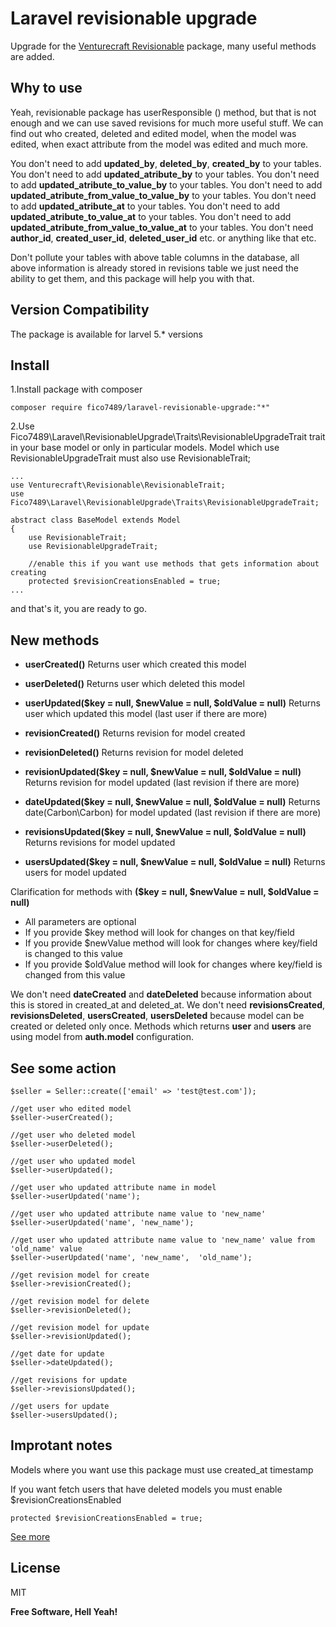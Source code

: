# Laravel revisionable upgrade

Upgrade for the [Venturecraft Revisionable](https://github.com/VentureCraft/revisionable) package,  many useful methods are added. 

## Why to use

Yeah, revisionable package has userResponsible () method, but that is not enough and we can use saved revisions for much more useful stuff. We can find out who created, deleted and edited model, when the model was edited, when exact attribute from the model was edited and much more. 

You don't need to add **updated_by**, **deleted_by**, **created_by** to your tables.
You don't need to add **updated_atribute_by** to your tables.
You don't need to add **updated_atribute_to_value_by** to your tables.
You don't need to add **updated_atribute_from_value_to_value_by** to your tables.
You don't need to add **updated_atribute_at** to your tables.
You don't need to add **updated_atribute_to_value_at** to your tables.
You don't need to add **updated_atribute_from_value_to_value_at** to your tables.
You don't need  **author_id**, **created_user_id**, **deleted_user_id** etc. or anything like that
etc.

Don't pollute your tables with above table columns in the database, all above information is already stored in revisions table we just need the ability to get them, and this package will help you with that.

## Version Compatibility

The package is available for larvel 5.* versions

## Install

1.Install package with composer
```
composer require fico7489/laravel-revisionable-upgrade:"*"
```

2.Use Fico7489\Laravel\RevisionableUpgrade\Traits\RevisionableUpgradeTrait trait in your base model or only in particular models. Model which use RevisionableUpgradeTrait must also use RevisionableTrait;

```
...
use Venturecraft\Revisionable\RevisionableTrait;
use Fico7489\Laravel\RevisionableUpgrade\Traits\RevisionableUpgradeTrait;

abstract class BaseModel extends Model
{
    use RevisionableTrait;
    use RevisionableUpgradeTrait;
    
    //enable this if you want use methods that gets information about creating
    protected $revisionCreationsEnabled = true;
...
```

and that's it, you are ready to go.

## New methods

* **userCreated()**
Returns user which created this model
* **userDeleted()**
Returns user which deleted this model
* **userUpdated($key = null, $newValue = null, $oldValue = null)**
Returns user which updated this model (last user if there are more)


*  **revisionCreated()**
Returns revision for model created
*  **revisionDeleted()**
Returns revision for model deleted
* **revisionUpdated($key = null, $newValue = null, $oldValue = null)**
Returns revision for model updated (last revision if there are more)


* **dateUpdated($key = null, $newValue = null, $oldValue = null)**
Returns date(Carbon\Carbon) for model updated (last revision if there are more)
* **revisionsUpdated($key = null, $newValue = null, $oldValue = null)**
Returns revisions for model updated
* **usersUpdated($key = null, $newValue = null, $oldValue = null)**
Returns users for model updated

Clarification for methods with **($key = null, $newValue = null, $oldValue = null)**

* All parameters are optional
* If you provide $key method will look for changes on that key/field
* If you provide $newValue method will look for changes where key/field is changed to this value
* If you provide $oldValue method will look for changes where key/field is changed from this value

We don't need **dateCreated** and **dateDeleted** because information about this is stored in created_at and deleted_at.
We don't need **revisionsCreated**, **revisionsDeleted**, **usersCreated**, **usersDeleted** because model can be created or deleted only once.
Methods which returns **user** and **users** are using model from **auth.model** configuration.

## See some action

```
$seller = Seller::create(['email' => 'test@test.com']);

//get user who edited model
$seller->userCreated();

//get user who deleted model
$seller->userDeleted();

//get user who updated model
$seller->userUpdated();

//get user who updated attribute name in model
$seller->userUpdated('name');

//get user who updated attribute name value to 'new_name'
$seller->userUpdated('name', 'new_name');

//get user who updated attribute name value to 'new_name' value from 'old_name' value
$seller->userUpdated('name', 'new_name',  'old_name');

//get revision model for create
$seller->revisionCreated();

//get revision model for delete
$seller->revisionDeleted();

//get revision model for update
$seller->revisionUpdated();

//get date for update
$seller->dateUpdated();

//get revisions for update
$seller->revisionsUpdated();

//get users for update
$seller->usersUpdated();
```


## Improtant notes
Models where you want use this package must use created_at timestamp

If you want fetch users that have deleted models you must enable $revisionCreationsEnabled
```
protected $revisionCreationsEnabled = true;
```
[See more](https://github.com/VentureCraft/revisionable)


License
----

MIT


**Free Software, Hell Yeah!**